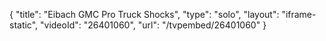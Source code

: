 {
    "title": "Eibach GMC Pro Truck Shocks",
    "type": "solo",
    "layout": "iframe-static",
    "videoId": "26401060",
    "url": "\/tvpembed\/26401060"
}